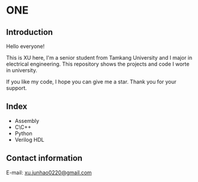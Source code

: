 # ONE


## Introduction


Hello everyone!

This is XU here, I'm a senior student from Tamkang University and I major in electrical engineering.
This repository shows the projects and code I worte in university.

If you like my code, I hope you can give me a star. Thank you for your support.


## Index


- Assembly
- C\C++
- Python
- Verilog HDL


## Contact information


E-mail: xu.junhao0220@gmail.com
